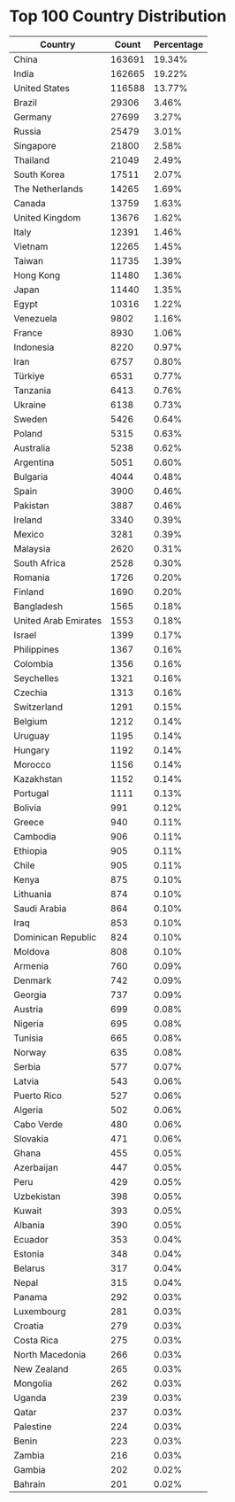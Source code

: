 # Top 100 Country Distribution
| Country | Count | Percentage |
|----|----|----|
| China | 163691 | 19.34% |
| India | 162665 | 19.22% |
| United States | 116588 | 13.77% |
| Brazil | 29306 | 3.46% |
| Germany | 27699 | 3.27% |
| Russia | 25479 | 3.01% |
| Singapore | 21800 | 2.58% |
| Thailand | 21049 | 2.49% |
| South Korea | 17511 | 2.07% |
| The Netherlands | 14265 | 1.69% |
| Canada | 13759 | 1.63% |
| United Kingdom | 13676 | 1.62% |
| Italy | 12391 | 1.46% |
| Vietnam | 12265 | 1.45% |
| Taiwan | 11735 | 1.39% |
| Hong Kong | 11480 | 1.36% |
| Japan | 11440 | 1.35% |
| Egypt | 10316 | 1.22% |
| Venezuela | 9802 | 1.16% |
| France | 8930 | 1.06% |
| Indonesia | 8220 | 0.97% |
| Iran | 6757 | 0.80% |
| Türkiye | 6531 | 0.77% |
| Tanzania | 6413 | 0.76% |
| Ukraine | 6138 | 0.73% |
| Sweden | 5426 | 0.64% |
| Poland | 5315 | 0.63% |
| Australia | 5238 | 0.62% |
| Argentina | 5051 | 0.60% |
| Bulgaria | 4044 | 0.48% |
| Spain | 3900 | 0.46% |
| Pakistan | 3887 | 0.46% |
| Ireland | 3340 | 0.39% |
| Mexico | 3281 | 0.39% |
| Malaysia | 2620 | 0.31% |
| South Africa | 2528 | 0.30% |
| Romania | 1726 | 0.20% |
| Finland | 1690 | 0.20% |
| Bangladesh | 1565 | 0.18% |
| United Arab Emirates | 1553 | 0.18% |
| Israel | 1399 | 0.17% |
| Philippines | 1367 | 0.16% |
| Colombia | 1356 | 0.16% |
| Seychelles | 1321 | 0.16% |
| Czechia | 1313 | 0.16% |
| Switzerland | 1291 | 0.15% |
| Belgium | 1212 | 0.14% |
| Uruguay | 1195 | 0.14% |
| Hungary | 1192 | 0.14% |
| Morocco | 1156 | 0.14% |
| Kazakhstan | 1152 | 0.14% |
| Portugal | 1111 | 0.13% |
| Bolivia | 991 | 0.12% |
| Greece | 940 | 0.11% |
| Cambodia | 906 | 0.11% |
| Ethiopia | 905 | 0.11% |
| Chile | 905 | 0.11% |
| Kenya | 875 | 0.10% |
| Lithuania | 874 | 0.10% |
| Saudi Arabia | 864 | 0.10% |
| Iraq | 853 | 0.10% |
| Dominican Republic | 824 | 0.10% |
| Moldova | 808 | 0.10% |
| Armenia | 760 | 0.09% |
| Denmark | 742 | 0.09% |
| Georgia | 737 | 0.09% |
| Austria | 699 | 0.08% |
| Nigeria | 695 | 0.08% |
| Tunisia | 665 | 0.08% |
| Norway | 635 | 0.08% |
| Serbia | 577 | 0.07% |
| Latvia | 543 | 0.06% |
| Puerto Rico | 527 | 0.06% |
| Algeria | 502 | 0.06% |
| Cabo Verde | 480 | 0.06% |
| Slovakia | 471 | 0.06% |
| Ghana | 455 | 0.05% |
| Azerbaijan | 447 | 0.05% |
| Peru | 429 | 0.05% |
| Uzbekistan | 398 | 0.05% |
| Kuwait | 393 | 0.05% |
| Albania | 390 | 0.05% |
| Ecuador | 353 | 0.04% |
| Estonia | 348 | 0.04% |
| Belarus | 317 | 0.04% |
| Nepal | 315 | 0.04% |
| Panama | 292 | 0.03% |
| Luxembourg | 281 | 0.03% |
| Croatia | 279 | 0.03% |
| Costa Rica | 275 | 0.03% |
| North Macedonia | 266 | 0.03% |
| New Zealand | 265 | 0.03% |
| Mongolia | 262 | 0.03% |
| Uganda | 239 | 0.03% |
| Qatar | 237 | 0.03% |
| Palestine | 224 | 0.03% |
| Benin | 223 | 0.03% |
| Zambia | 216 | 0.03% |
| Gambia | 202 | 0.02% |
| Bahrain | 201 | 0.02% |
